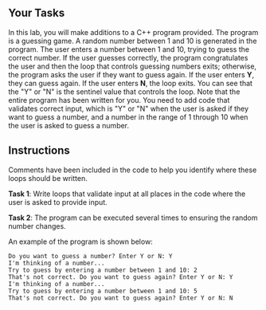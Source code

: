 ## Your Tasks

In this lab, you will make additions to a C++ program provided. The program is a guessing game. A random number between 1 and 10 is generated in the program. The user enters a number between 1 and 10, trying to guess the correct number. If the user guesses correctly, the program congratulates the user and then the loop that controls guessing numbers exits; otherwise, the program asks the user if they want to guess again. If the user enters **Y**, they can guess again. If the user enters **N**, the loop exits. You can see that the "Y" or "N" is the sentinel value that controls the loop. Note that the entire program has been written for you. You need to add code that validates correct input, which is "Y" or "N" when the user is asked if they want to guess a number, and a number in the range of 1 through 10 when the user is asked to guess a number.

## Instructions

Comments have been included in the code to help you identify where these loops should be written.

**Task 1**: Write loops that validate input at all places in the code where the user is asked to provide input.

**Task 2**: The program can be executed several times to ensuring the random number changes.

An example of the program is shown below:

```
Do you want to guess a number? Enter Y or N: Y
I'm thinking of a number...
Try to guess by entering a number between 1 and 10: 2
That's not correct. Do you want to guess again? Enter Y or N: Y
I'm thinking of a number...
Try to guess by entering a number between 1 and 10: 5
That's not correct. Do you want to guess again? Enter Y or N: N
```